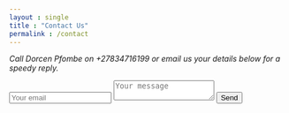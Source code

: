 ```yaml
---
layout : single
title : "Contact Us"
permalink : /contact
---
```


*Call Dorcen Pfombe on +27834716199 or email us your details below for a speedy reply.*

<form method="POST" action="https://formspree.io/dorcepfombe@gmail.com">
  <input type="email" name="email" placeholder="Your email">
  <textarea name="message" placeholder="Your message"></textarea>
  <button type="submit">Send</button>
</form>